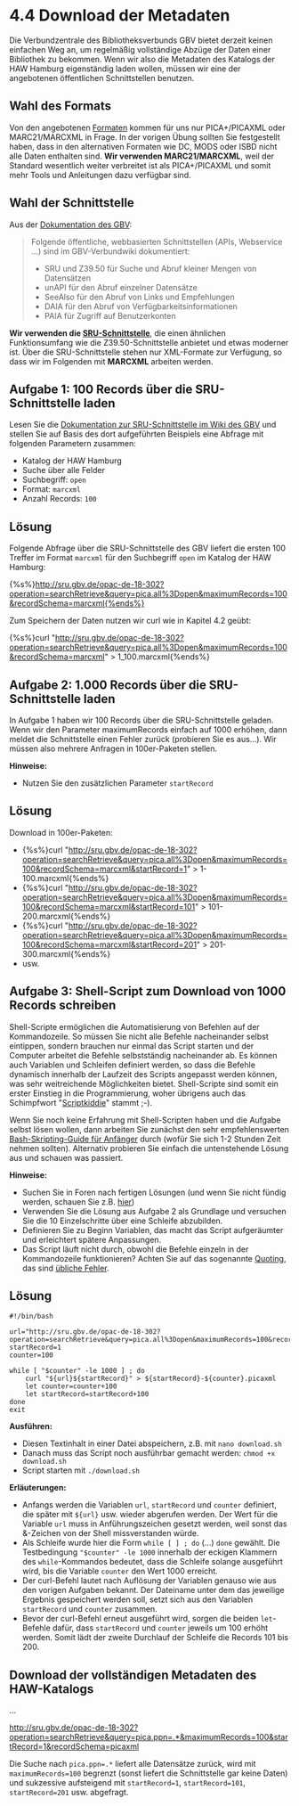 # 4.4 Download der Metadaten

Die Verbundzentrale des Bibliotheksverbunds GBV bietet derzeit keinen einfachen Weg an, um regelmäßig vollständige Abzüge der Daten einer Bibliothek zu bekommen. Wenn wir also die Metadaten des Katalogs der HAW Hamburg eigenständig laden wollen, müssen wir eine der angebotenen öffentlichen Schnittstellen benutzen.

## Wahl des Formats

Von den angebotenen [Formaten](https://www.gbv.de/wikis/cls/UnAPI#Formate) kommen für uns nur PICA+/PICAXML oder MARC21/MARCXML in Frage. In der vorigen Übung sollten Sie festgestellt haben, dass in den alternativen Formaten wie DC, MODS oder ISBD nicht alle Daten enthalten sind. **Wir verwenden MARC21/MARCXML**, weil der Standard wesentlich weiter verbreitet ist als PICA+/PICAXML und somit mehr Tools und Anleitungen dazu verfügbar sind.

## Wahl der Schnittstelle

Aus der [Dokumentation des GBV](https://www.gbv.de/wikis/cls/Schnittstellen):
> Folgende öffentliche, webbasierten Schnittstellen (APIs, Webservice ...) sind im GBV-Verbundwiki dokumentiert:
> * SRU und Z39.50 für Suche und Abruf kleiner Mengen von Datensätzen
> * unAPI für den Abruf einzelner Datensätze
> * SeeAlso für den Abruf von Links und Empfehlungen
> * DAIA für den Abruf von Verfügbarkeitsinformationen
> * PAIA für Zugriff auf Benutzerkonten

**Wir verwenden die [SRU-Schnittstelle](https://www.gbv.de/wikis/cls/SRU)**, die einen ähnlichen Funktionsumfang wie die Z39.50-Schnittstelle anbietet und etwas moderner ist. Über die SRU-Schnittstelle stehen nur XML-Formate zur Verfügung, so dass wir im Folgenden mit **MARCXML** arbeiten werden.

## Aufgabe 1: 100 Records über die SRU-Schnittstelle laden

Lesen Sie die [Dokumentation zur SRU-Schnittstelle im Wiki des GBV](https://www.gbv.de/wikis/cls/SRU) und stellen Sie auf Basis des dort aufgeführten Beispiels eine Abfrage mit folgenden Parametern zusammen:
* Katalog der HAW Hamburg
* Suche über alle Felder
* Suchbegriff: ```open```
* Format: ```marcxml```
* Anzahl Records: ```100```

## Lösung

Folgende Abfrage über die SRU-Schnittstelle des GBV liefert die ersten 100 Treffer im Format ```marcxml``` für den Suchbegriff ```open``` im Katalog der HAW Hamburg:

{%s%}http://sru.gbv.de/opac-de-18-302?operation=searchRetrieve&query=pica.all%3Dopen&maximumRecords=100&recordSchema=marcxml{%ends%}

Zum Speichern der Daten nutzen wir curl wie in Kapitel 4.2 geübt:

{%s%}curl "http://sru.gbv.de/opac-de-18-302?operation=searchRetrieve&query=pica.all%3Dopen&maximumRecords=100&recordSchema=marcxml" > 1_100.marcxml{%ends%}

## Aufgabe 2: 1.000 Records über die SRU-Schnittstelle laden

In Aufgabe 1 haben wir 100 Records über die SRU-Schnittstelle geladen. Wenn wir den Parameter maximumRecords einfach auf 1000 erhöhen, dann meldet die Schnittstelle einen Fehler zurück (probieren Sie es aus...). Wir müssen also mehrere Anfragen in 100er-Paketen stellen.

**Hinweise:**
* Nutzen Sie den zusätzlichen Parameter ```startRecord```

## Lösung

Download in 100er-Paketen:
* {%s%}curl "http://sru.gbv.de/opac-de-18-302?operation=searchRetrieve&query=pica.all%3Dopen&maximumRecords=100&recordSchema=marcxml&startRecord=1" > 1-100.marcxml{%ends%}
* {%s%}curl "http://sru.gbv.de/opac-de-18-302?operation=searchRetrieve&query=pica.all%3Dopen&maximumRecords=100&recordSchema=marcxml&startRecord=101" > 101-200.marcxml{%ends%}
* {%s%}curl "http://sru.gbv.de/opac-de-18-302?operation=searchRetrieve&query=pica.all%3Dopen&maximumRecords=100&recordSchema=marcxml&startRecord=201" > 201-300.marcxml{%ends%}
* usw.

## Aufgabe 3: Shell-Script zum Download von 1000 Records schreiben 

Shell-Scripte ermöglichen die Automatisierung von Befehlen auf der Kommandozeile. So müssen Sie nicht alle Befehle nacheinander selbst eintippen, sondern brauchen nur einmal das Script starten und der Computer arbeitet die Befehle selbstständig nacheinander ab. Es können auch Variablen und Schleifen definiert werden, so dass die Befehle dynamisch innerhalb der Laufzeit des Scripts angepasst werden können, was sehr weitreichende Möglichkeiten bietet. Shell-Scripte sind somit ein erster Einstieg in die Programmierung, woher übrigens auch das Schimpfwort "[Scriptkiddie](https://de.wikipedia.org/wiki/Scriptkiddie)" stammt ;-).

Wenn Sie noch keine Erfahrung mit Shell-Scripten haben und die Aufgabe selbst lösen wollen, dann arbeiten Sie zunächst den sehr empfehlenswerten [Bash-Skripting-Guide für Anfänger](https://wiki.ubuntuusers.de/Shell/Bash-Skripting-Guide_f%C3%BCr_Anf%C3%A4nger/) durch (wofür Sie sich 1-2 Stunden Zeit nehmen sollten). Alternativ probieren Sie einfach die untenstehende Lösung aus und schauen was passiert.

**Hinweise:**
* Suchen Sie in Foren nach fertigen Lösungen (und wenn Sie nicht fündig werden, schauen Sie z.B. [hier](http://stackoverflow.com/questions/16131321/shell-script-using-curl-to-loop-through-urls))
* Verwenden Sie die Lösung aus Aufgabe 2 als Grundlage und versuchen Sie die 10 Einzelschritte über eine Schleife abzubilden.
* Definieren Sie zu Beginn Variablen, das macht das Script aufgeräumter und erleichtert spätere Anpassungen.
* Das Script läuft nicht durch, obwohl die Befehle einzeln in der Kommandozeile funktionieren? Achten Sie auf das sogenannte [Quoting](http://wiki.bash-hackers.org/syntax/quoting), das sind [übliche Fehler](http://www.greenend.org.uk/rjk/tech/shellmistakes.html#missingquote).

## Lösung

```
#!/bin/bash

url="http://sru.gbv.de/opac-de-18-302?operation=searchRetrieve&query=pica.all%3Dopen&maximumRecords=100&recordSchema=marcxml&startRecord="
startRecord=1
counter=100

while [ "$counter" -le 1000 ] ; do
    curl "${url}${startRecord}" > ${startRecord}-${counter}.picaxml
    let counter=counter+100
    let startRecord=startRecord+100
done
exit

```

**Ausführen:**
* Diesen Textinhalt in einer Datei abspeichern, z.B. mit ```nano download.sh```
* Danach muss das Script noch ausführbar gemacht werden: ```chmod +x download.sh```
* Script starten mit ```./download.sh```

**Erläuterungen:**
* Anfangs werden die Variablen ```url```, ```startRecord``` und ```counter``` definiert, die später mit ```${url}``` usw. wieder abgerufen werden. Der Wert für die Variable ```url``` muss in Anführungszeichen gesetzt werden, weil sonst das &-Zeichen von der Shell missverstanden würde.
* Als Schleife wurde hier die Form ```while [ ] ; do``` (...) ```done``` gewählt. Die Testbedingung ```"$counter" -le 1000``` innerhalb der eckigen Klammern des ```while```-Kommandos bedeutet, dass die Schleife solange ausgeführt wird, bis die Variable ```counter``` den Wert 1000 erreicht.
* Der curl-Befehl lautet nach Auflösung der Variablen genauso wie aus den vorigen Aufgaben bekannt. Der Dateiname unter dem das jeweilige Ergebnis gespeichert werden soll, setzt sich aus den Variablen ```startRecord``` und ```counter``` zusammen.
* Bevor der curl-Befehl erneut ausgeführt wird, sorgen die beiden ```let```-Befehle dafür, dass ```startRecord``` und ```counter``` jeweils um 100 erhöht werden. Somit lädt der zweite Durchlauf der Schleife die Records 101 bis 200.

## Download der vollständigen Metadaten des HAW-Katalogs

...

http://sru.gbv.de/opac-de-18-302?operation=searchRetrieve&query=pica.ppn=.*&maximumRecords=100&startRecord=1&recordSchema=picaxml

Die Suche nach ```pica.ppn=.*``` liefert alle Datensätze zurück, wird mit ```maximumRecords=100``` begrenzt (sonst liefert die Schnittstelle gar keine Daten) und sukzessive aufsteigend mit ```startRecord=1```, ```startRecord=101```, ```startRecord=201``` usw. abgefragt.